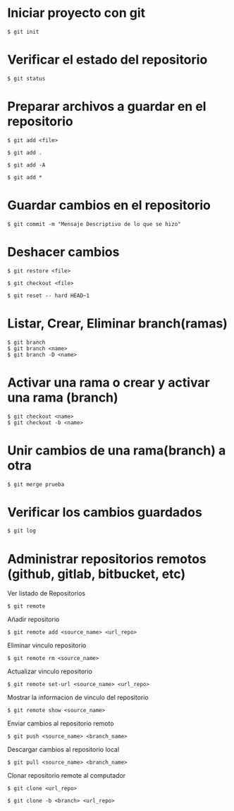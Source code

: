 # Iniciar proyecto con git 

    $ git init

# Verificar el estado del repositorio 

    $ git status

# Preparar archivos a guardar en el repositorio 

    $ git add <file>

    $ git add .

    $ git add -A

    $ git add *

# Guardar cambios en el repositorio 

    $ git commit -m "Mensaje Descriptivo de lo que se hizo"

# Deshacer cambios 

    $ git restore <file>

    $ git checkout <file>

    $ git reset -- hard HEAD~1


# Listar, Crear, Eliminar branch(ramas)

    $ git branch
    $ git branch <name>
    $ git branch -D <name>

# Activar una rama o crear y activar una rama (branch)

    $ git checkout <name>
    $ git checkout -b <name>


# Unir cambios de una rama(branch) a otra

    $ git merge prueba

# Verificar los cambios guardados 

    $ git log

# Administrar repositorios remotos (github, gitlab, bitbucket, etc)

Ver listado de Repositorios

    $ git remote

Añadir repositorio 

    $ git remote add <source_name> <url_repo>

Eliminar vinculo repositorio 

    $ git remote rm <source_name>

Actualizar vinculo repositorio

    $ git remote set-url <source_name> <url_repo>

Mostrar la informacion de vinculo del repositorio

    $ git remote show <source_name>


Enviar cambios al repositorio remoto

    $ git push <source_name> <branch_name>

Descargar cambios al repositorio local

    $ git pull <source_name> <branch_name>
    
Clonar repositorio remote al computador

    $ git clone <url_repo>
    
    $ git clone -b <branch> <url_repo>

